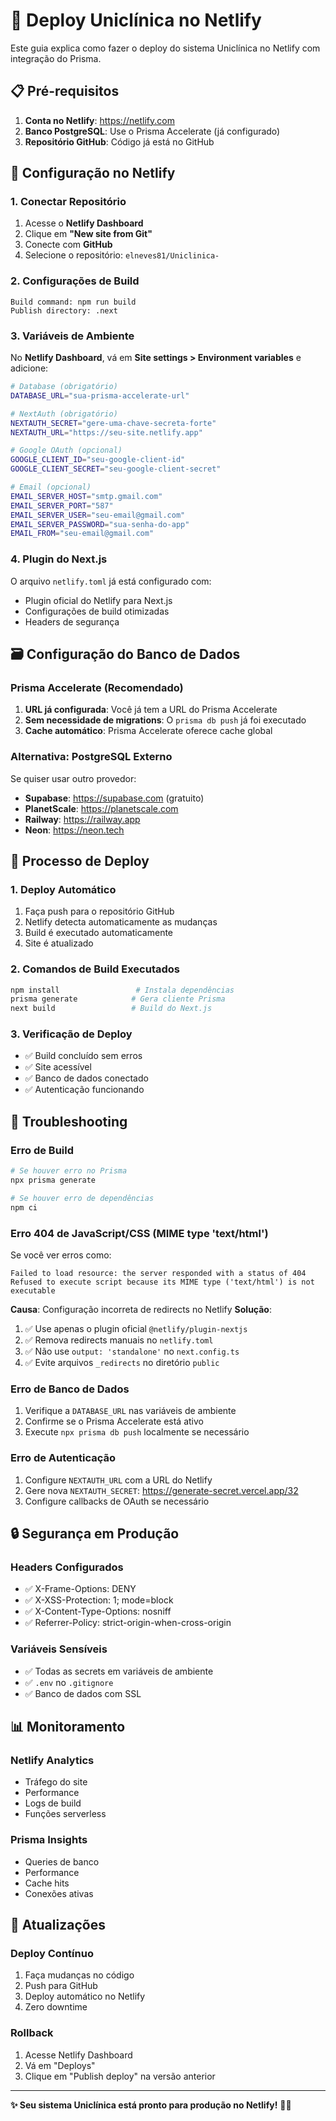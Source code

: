 # 🚀 Deploy Uniclínica no Netlify

Este guia explica como fazer o deploy do sistema Uniclínica no Netlify com integração do Prisma.

## 📋 Pré-requisitos

1. **Conta no Netlify**: https://netlify.com
2. **Banco PostgreSQL**: Use o Prisma Accelerate (já configurado)
3. **Repositório GitHub**: Código já está no GitHub

## 🔧 Configuração no Netlify

### 1. Conectar Repositório
1. Acesse o **Netlify Dashboard**
2. Clique em **"New site from Git"**
3. Conecte com **GitHub**
4. Selecione o repositório: `elneves81/Uniclinica-`

### 2. Configurações de Build
```
Build command: npm run build
Publish directory: .next
```

### 3. Variáveis de Ambiente
No **Netlify Dashboard**, vá em **Site settings > Environment variables** e adicione:

```bash
# Database (obrigatório)
DATABASE_URL="sua-prisma-accelerate-url"

# NextAuth (obrigatório)
NEXTAUTH_SECRET="gere-uma-chave-secreta-forte"
NEXTAUTH_URL="https://seu-site.netlify.app"

# Google OAuth (opcional)
GOOGLE_CLIENT_ID="seu-google-client-id"
GOOGLE_CLIENT_SECRET="seu-google-client-secret"

# Email (opcional)
EMAIL_SERVER_HOST="smtp.gmail.com"
EMAIL_SERVER_PORT="587"
EMAIL_SERVER_USER="seu-email@gmail.com"
EMAIL_SERVER_PASSWORD="sua-senha-do-app"
EMAIL_FROM="seu-email@gmail.com"
```

### 4. Plugin do Next.js
O arquivo `netlify.toml` já está configurado com:
- Plugin oficial do Netlify para Next.js
- Configurações de build otimizadas
- Headers de segurança

## 🗃️ Configuração do Banco de Dados

### Prisma Accelerate (Recomendado)
1. **URL já configurada**: Você já tem a URL do Prisma Accelerate
2. **Sem necessidade de migrations**: O `prisma db push` já foi executado
3. **Cache automático**: Prisma Accelerate oferece cache global

### Alternativa: PostgreSQL Externo
Se quiser usar outro provedor:
- **Supabase**: https://supabase.com (gratuito)
- **PlanetScale**: https://planetscale.com
- **Railway**: https://railway.app
- **Neon**: https://neon.tech

## 🚀 Processo de Deploy

### 1. Deploy Automático
1. Faça push para o repositório GitHub
2. Netlify detecta automaticamente as mudanças
3. Build é executado automaticamente
4. Site é atualizado

### 2. Comandos de Build Executados
```bash
npm install                 # Instala dependências
prisma generate            # Gera cliente Prisma
next build                 # Build do Next.js
```

### 3. Verificação de Deploy
- ✅ Build concluído sem erros
- ✅ Site acessível
- ✅ Banco de dados conectado
- ✅ Autenticação funcionando

## 🔧 Troubleshooting

### Erro de Build
```bash
# Se houver erro no Prisma
npx prisma generate

# Se houver erro de dependências
npm ci
```

### Erro 404 de JavaScript/CSS (MIME type 'text/html')
Se você ver erros como:
```
Failed to load resource: the server responded with a status of 404
Refused to execute script because its MIME type ('text/html') is not executable
```

**Causa**: Configuração incorreta de redirects no Netlify
**Solução**: 
1. ✅ Use apenas o plugin oficial `@netlify/plugin-nextjs`
2. ✅ Remova redirects manuais no `netlify.toml`
3. ✅ Não use `output: 'standalone'` no `next.config.ts`
4. ✅ Evite arquivos `_redirects` no diretório `public`

### Erro de Banco de Dados
1. Verifique a `DATABASE_URL` nas variáveis de ambiente
2. Confirme se o Prisma Accelerate está ativo
3. Execute `npx prisma db push` localmente se necessário

### Erro de Autenticação
1. Configure `NEXTAUTH_URL` com a URL do Netlify
2. Gere nova `NEXTAUTH_SECRET`: https://generate-secret.vercel.app/32
3. Configure callbacks de OAuth se necessário

## 🔒 Segurança em Produção

### Headers Configurados
- ✅ X-Frame-Options: DENY
- ✅ X-XSS-Protection: 1; mode=block
- ✅ X-Content-Type-Options: nosniff
- ✅ Referrer-Policy: strict-origin-when-cross-origin

### Variáveis Sensíveis
- ✅ Todas as secrets em variáveis de ambiente
- ✅ `.env` no `.gitignore`
- ✅ Banco de dados com SSL

## 📊 Monitoramento

### Netlify Analytics
- Tráfego do site
- Performance
- Logs de build
- Funções serverless

### Prisma Insights
- Queries de banco
- Performance
- Cache hits
- Conexões ativas

## 🔄 Atualizações

### Deploy Contínuo
1. Faça mudanças no código
2. Push para GitHub
3. Deploy automático no Netlify
4. Zero downtime

### Rollback
1. Acesse Netlify Dashboard
2. Vá em "Deploys"
3. Clique em "Publish deploy" na versão anterior

---

**✨ Seu sistema Uniclínica está pronto para produção no Netlify!** 🏥🚀
